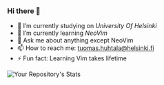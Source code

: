 ### Hi there 👋

<!--
**tfhuhtal/tfhuhtal** is a ✨ _special_ ✨ repository because its `README.md` (this file) appears on your GitHub profile.

Here are some ideas to get you started:
-->
- 🔭 I’m currently studying on *University Of Helsinki*
- 🌱 I’m currently learning *NeoVim*
- 💬 Ask me about anything except NeoVim
- 📫 How to reach me: tuomas.huhtala@helsinki.fi
- ⚡ Fun fact: Learning Vim takes lifetime

<!--![Your Repository's Stats](https://github-readme-stats.vercel.app/api?username=tfhuhtal&show_icons=true)
-->
![Your Repository's Stats](https://github-readme-stats.vercel.app/api/top-langs/?username=tfhuhtal&theme=blue-pink)

